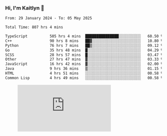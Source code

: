 ### Hi, I'm Kaitlyn 👋
<!--START_SECTION:waka-->

```txt
From: 29 January 2024 - To: 05 May 2025

Total Time: 807 hrs 4 mins

TypeScript          505 hrs 4 mins  ███████████████░░░░░░░░░░   60.50 %
C++                 90 hrs 8 mins   ██▓░░░░░░░░░░░░░░░░░░░░░░   10.80 %
Python              76 hrs 7 mins   ██▒░░░░░░░░░░░░░░░░░░░░░░   09.12 %
Go                  35 hrs 48 mins  █░░░░░░░░░░░░░░░░░░░░░░░░   04.29 %
SCSS                28 hrs 57 mins  █░░░░░░░░░░░░░░░░░░░░░░░░   03.47 %
Other               27 hrs 47 mins  ▓░░░░░░░░░░░░░░░░░░░░░░░░   03.33 %
JavaScript          16 hrs 42 mins  ▓░░░░░░░░░░░░░░░░░░░░░░░░   02.00 %
Java                9 hrs 36 mins   ▒░░░░░░░░░░░░░░░░░░░░░░░░   01.15 %
HTML                4 hrs 51 mins   ░░░░░░░░░░░░░░░░░░░░░░░░░   00.58 %
Common Lisp         4 hrs 49 mins   ░░░░░░░░░░░░░░░░░░░░░░░░░   00.58 %
```

<!--END_SECTION:waka-->

<figure><embed src="https://wakatime.com/share/@018d58bc-3d22-46c9-b2d7-4ed36fb8172d/243b5d9b-77cd-4133-89ff-dcc8f225fa18.svg"></embed></figure>
